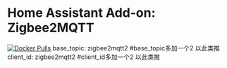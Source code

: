 # Home Assistant Add-on: Zigbee2MQTT

[![Docker Pulls](https://img.shields.io/docker/pulls/zigbee2mqtt/zigbee2mqtt-amd64.svg?style=flat-square&logo=docker)](https://cloud.docker.com/u/dwelch2101/repository/docker/zigbee2mqtt/zigbee2mqtt-amd64)
base_topic: zigbee2mqtt2   #base_topic多加一个2 以此类推
client_id: zigbee2mqtt2 #client_id多加一个2 以此类推
